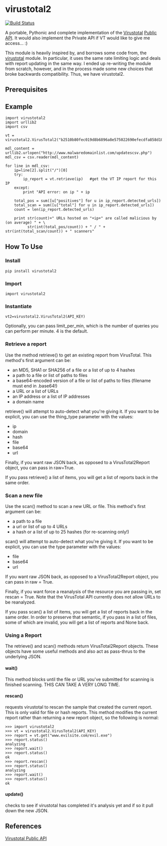 # virustotal2

[![Build Status](https://travis-ci.org/Phillipmartin/virustotal2.svg?branch=master)](https://travis-ci.org/Phillipmartin/virustotal2)

A portable, Pythonic and complete implementation of the [Virustotal](https://www.virustotal.com/) [Public API](https://www.virustotal.com/en/documentation/public-api/).  It would also implement the Private API if VT would like to give me access... :)

This module is heavily inspired by, and borrows some code from, the [virustotal](https://github.com/Gawen/virustotal) module.  In particular, it uses the same rate limiting logic and deals with report updating in the same way.  I ended up re-writing the module from scratch, however, and in the process made some new choices that broke backwards compatibility.  Thus, we have virustotal2.

## Prerequisites

## Example

    import virustotal2
    import urllib2
    import csv

    vt = virustotal2.VirusTotal2("b2510b80fec019d8b6896a8e575022690efecdfa858d1077c75b37dae5f4621e")

    mdl_content = urllib2.urlopen("http://www.malwaredomainlist.com/updatescsv.php")
    mdl_csv = csv.reader(mdl_content)

    for line in mdl_csv:
        ip=line[2].split("/")[0]
        try:
            ip_report = vt.retrieve(ip)   #get the VT IP report for this IP
        except:
            print "API error: on ip " + ip

        total_pos = sum([u["positives"] for u in ip_report.detected_urls])
        total_scan = sum([u["total"] for u in ip_report.detected_urls])
        count = len(ip_report.detected_urls)

        print str(count)+" URLs hosted on "+ip+" are called malicious by (on average) " + \
              str(int(total_pos/count)) + " / " + str(int(total_scan/count)) + " scanners"




## How To Use
### Install
    pip install virustotal2

### Import
    import virustotal2

### Instantiate
    vt2=virustotal2.VirusTotal2(API_KEY)

Optionally, you can pass limit_per_min, which is the number of queries you can perform per minute.  4 is the default.

### Retrieve a report
Use the method retrieve() to get an existing report from VirusTotal.  This method's first argument can be:

- an MD5, SHA1 or SHA256 of a file or a list of up to 4 hashes
- a path to a file or list of paths to files
- a base64-encoded version of a file or list of paths to files (filename must end in .base64!)
- a URL or a list of URLs
- an IP address or a list of IP addresses
- a domain name

retrieve() will attempt to auto-detect what you're giving it.  If you want to be explicit, you can use the thing_type parameter with the values:

- ip
- domain
- hash
- file
- base64
- url

Finally, if you want raw JSON back, as opposed to a VirusTotal2Report object, you can pass in raw=True.

If you pass retrieve() a list of items, you will get a list of reports back in the same order.


### Scan a new file
Use the scan() method to scan a new URL or file.  This method's first argument can be:

- a path to a file
- a url or list of up to 4 URLs
- a hash or a list of up to 25 hashes (for re-scanning only!)

scan() will attempt to auto-detect what you're giving it.  If you want to be explicit, you can use the type parameter with the values:

- file
- base64
- url

If you want raw JSON back, as opposed to a VirusTotal2Report object, you can pass in raw = True.

Finally, if you want force a reanalysis of the resource you are passing in, set rescan = True.  Note that the VirusTotal API currently does not allow URLs to be reanalyzed.

If you pass scan() a list of items, you will get a list of reports back in the same order.  In order to preserve that semantic, if you pass in a list of files, some of which are invalid, you will get a list of reports and None back.

### Using a Report
The retrieve() and scan() methods return VirusTotal2Report objects.  These objects have some useful methods and also act as pass-thrus to the underlying JSON.

#### wait()
This method blocks until the file or URL you've submitted for scanning is finished scanning.  THIS CAN TAKE A VERY LONG TIME.

#### rescan()
requests virustotal to rescan the sample that created the current report.  This is only valid for file or hash reports.  This method modifies the current report rather than returning a new report object, so the following is normal:

    >>> import virustotal2
    >>> vt = virustotal2.VirusTotal2(API_KEY)
    >>> report = vt.get("www.evilsite.com/evil.exe")
    >>> report.status()
    analyzing
    >>> report.wait()
    >>> report.status()
    ok
    >>> report.rescan()
    >>> report.status()
    analyzing
    >>> report.wait()
    >>> report.status()
    ok

#### update()
checks to see if virustotal has completed it's analysis yet and if so it pull down the new JSON.

## References
[Virustotal Public API](https://www.virustotal.com/en/documentation/public-api/)

